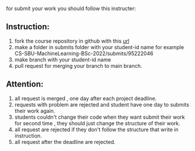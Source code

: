 for submit your work you should follow this instructer:

## Instruction:

1. fork the course repository in github with this [url](https://github.com/alisharifi2000/CS-SBU-MachineLearning-BSc-2022)
2. make a folder in submits folder with your student-id name for example CS-SBU-MachineLearning-BSc-2022/submits/95222046
3. make branch with your student-id name 
4. pull request for merging your branch to main branch.


## Attention:
1. all request is merged , one day after each project deadline.
2. requests with problem are rejected and student have one day to submits their work again.
3. students couldn't change their code when they want submit their work for second time , they should just change the structure of their work.
4. all request are rejected if they don't follow the structure that write in instruction.
5. all request after the deadline are rejected.
